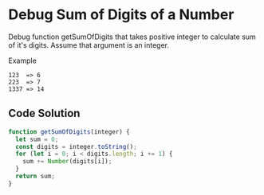 # Debug Sum of Digits of a Number

Debug   function getSumOfDigits that takes positive integer to calculate sum of it's digits. Assume that argument is an integer.

Example
```
123  => 6
223  => 7
1337 => 14
```

## Code Solution 

```js
function getSumOfDigits(integer) {
  let sum = 0;
  const digits = integer.toString();
  for (let i = 0; i < digits.length; i += 1) {
    sum += Number(digits[i]);
  }
  return sum;
}

```